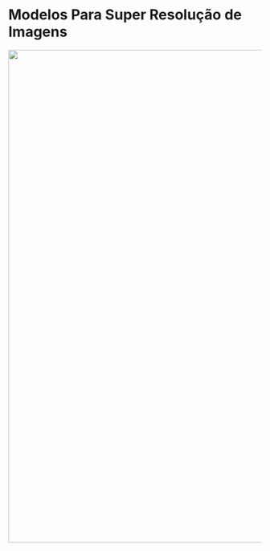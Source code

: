 # Modelos Para Super Resolução de Imagens 

<div>
<img src="https://user-images.githubusercontent.com/54995990/207766459-02d835c3-3364-489f-960b-d181d8828706.png" width="980px" />
</div>
